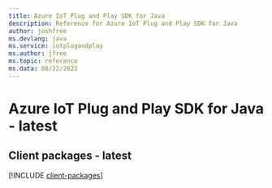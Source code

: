 ```yaml
---
title: Azure IoT Plug and Play SDK for Java
description: Reference for Azure IoT Plug and Play SDK for Java
author: joshfree
ms.devlang: java
ms.service: iotplugandplay
ms.author: jfree
ms.topic: reference
ms.data: 08/22/2022
---
```

# Azure IoT Plug and Play SDK for Java - latest

## Client packages - latest
[!INCLUDE [client-packages](iot-plug-and-play-client-index.md)]